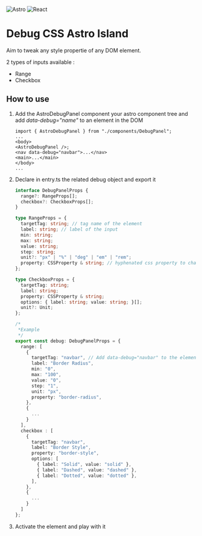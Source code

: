 ![Astro](https://img.shields.io/badge/astro-%232C2052.svg?style=for-the-badge&logo=astro&logoColor=white)
![React](https://img.shields.io/badge/react-%2320232a.svg?style=for-the-badge&logo=react&logoColor=%2361DAFB)

# Debug CSS Astro Island

<p>Aim to tweak any style propertie of any DOM element.</p>
<p>2 types of inputs available : </p>
<ul>
  <li>Range</li>
  <li>Checkbox</li>
</ul>

## How to use

<ol>

<li>Add the AstroDebugPanel component your astro component tree and add <i>data-debug="name"</i> to an element in the DOM

```tsx
import { AstroDebugPanel } from "./components/DebugPanel";
...
<body>
<AstroDebugPanel />;
<nav data-debug="navbar">...</nav>
<main>...</main>
</body>
...
```

</li>
<li>Declare in entry.ts the related debug object and export it</li>

```typescript
interface DebugPanelProps {
  range?: RangeProps[];
  checkbox?: CheckboxProps[];
}

type RangeProps = {
  targetTag: string; // tag name of the element
  label: string; // label of the input
  min: string;
  max: string;
  value: string;
  step: string;
  unit?: "px" | "%" | "deg" | "em" | "rem";
  property: CSSProperty & string; // hyphenated css property to change (border-radius...)
};

type CheckboxProps = {
  targetTag: string;
  label: string;
  property: CSSProperty & string;
  options: { label: string; value: string; }[];
  unit?: Unit;
};

/*
 *Example
 */
export const debug: DebugPanelProps = {
  range: [
    {
      targetTag: "navbar", // Add data-debug="navbar" to the element targeted
      label: "Border Radius",
      min: "0",
      max: "100",
      value: "0",
      step: "1",
      unit: "px",
      property: "border-radius",
    },
    {
      ...
    }
  ],
  checkbox : [
    {
      targetTag: "navbar",
      label: "Border Style",
      property: "border-style",
      options: [
        { label: "Solid", value: "solid" },
        { label: "Dashed", value: "dashed" },
        { label: "Dotted", value: "dotted" },
      ],
    },
    {
      ...
    }
  ]
};

```

<li>Activate the element and play with it</li>

</ol>
